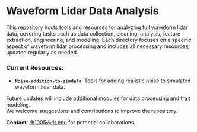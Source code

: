 # Waveform Lidar Data Analysis

This repository hosts tools and resources for analyzing full waveform lidar data, covering tasks such as data collection, cleaning, analysis, feature extraction, engineering, and modeling. Each directory focuses on a specific aspect of waveform lidar processing and includes all necessary resources, updated regularly as needed.

### Current Resources:
- **`Noise-addition-to-simdata`**: Tools for adding realistic noise to simulated waveform lidar data.

Future updates will include additional modules for data processing and trait modeling.  
We welcome suggestions and contributions to improve the repository.  

**Contact**: [rb1005@rit.edu](mailto:rb1005@rit.edu) for potential collaborations.